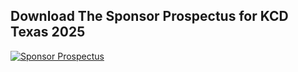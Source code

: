 ## Download The Sponsor Prospectus for KCD Texas 2025

[![Sponsor Prospectus](thumbnail-KCDTexas-2025-Sponsorship-Prospectus.png)](KCDTEXAS-2025-Sponsorship-Prospectus-FINAL.pdf)
